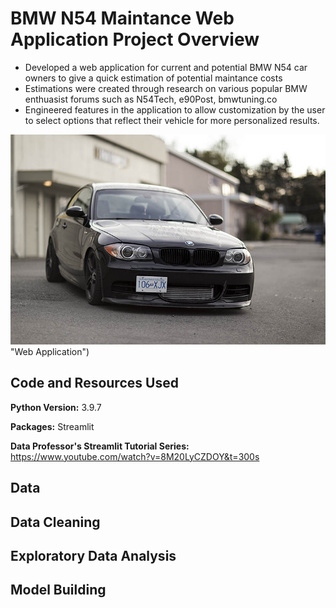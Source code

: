 # BMW N54 Maintance Web Application Project Overview
* Developed a web application for current and potential BMW N54 car owners to give a quick estimation of potential maintance costs
* Estimations were created through research on various popular BMW enthuasist forums such as N54Tech, e90Post, bmwtuning.co
* Engineered features in the application to allow customization by the user to select options that reflect their vehicle for more personalized results.

![alt text](https://github.com/MarioRashadHUB/BMW_N54_Tool/blob/master/images/flick.jpg)"Web Application")

## Code and Resources Used 
**Python Version:** 3.9.7

**Packages:** Streamlit

**Data Professor's Streamlit Tutorial Series:**  https://www.youtube.com/watch?v=8M20LyCZDOY&t=300s


## Data

## Data Cleaning

## Exploratory Data Analysis

## Model Building

